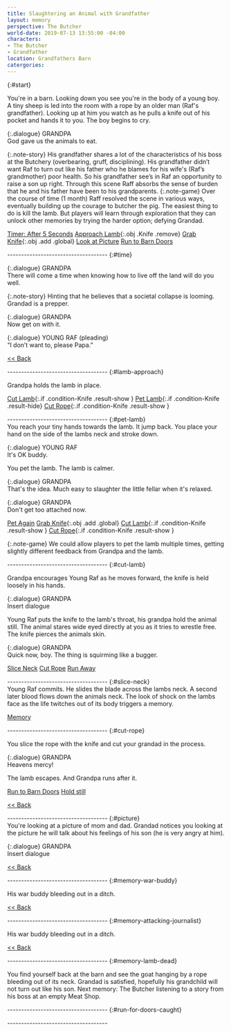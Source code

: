 ```yaml
---
title: Slaughtering an Animal with Grandfather
layout: memory
perspective: The Butcher
world-date: 2019-07-13 13:55:00 -04:00
characters:
- The Butcher
- Grandfather
location: Grandfathers Barn
catergories: 
---
```


{:#start}
<section markdown="1">
You're in a barn. Looking down you see you're in the body of a young boy. A tiny sheep is led into the room with a rope by an older man (Raf's grandfather). Looking up at him you watch as he pulls a knife out of his pocket and hands it to you. The boy begins to cry.

{:.dialogue} 
GRANDPA <br>God gave us the animals to eat.

{:.note-story}
His grandfather shares a lot of the characteristics of his boss at the Butchery (overbearing, gruff, disciplining). His grandfather didn’t want Raf to turn out like his father who he blames for his wife's (Raf’s grandmother) poor health. So his grandfather see’s in Raf an opportunity to raise a son up right. Through this scene Raff absorbs the sense of burden that he and his father have been to his grandparents. 
{:.note-game}
Over the course of time (1 month) Raff resolved the scene in various ways, eventually building up the courage to butcher the pig. The easiest thing to do is kill the lamb. But players will learn through exploration that they can unlock other memories by trying the harder option; defying Grandad. 

[Timer: After 5 Seconds](#time)
[Approach Lamb](#lamb-approach){:.obj .Knife .remove}
[Grab Knife](#){:.obj .add .global}
[Look at Picture](#picture)
[Run to Barn Doors](#run-for-doors-caught)

</section>
------------------------------------
{:#time}
<section markdown="1">

{:.dialogue} 
GRANDPA <br>There will come a time when knowing how to live off the land will do you well.

{:.note-story}
Hinting that he believes that a societal collapse is looming. Grandad is a prepper.

{:.dialogue} 
GRANDPA <br>Now get on with it.

{:.dialogue} 
YOUNG RAF (pleading) <br>“I don’t want to, please Papa.”

[<< Back](#start)

</section>
------------------------------------
{:#lamb-approach}
<section markdown="1">

Grandpa holds the lamb in place. 

[Cut Lamb](#cut-lamb){:.if .condition-Knife .result-show }
[Pet Lamb](#start){:.if .condition-Knife .result-hide}
[Cut Rope](#cut-rope){:.if .condition-Knife .result-show }
</section>
------------------------------------
{:#pet-lamb}
<section markdown="1">
You reach your tiny hands towards the lamb. It jump back. You place your hand on the side of the lambs neck and stroke down. 

{:.dialogue}
YOUNG RAF <br>It's OK buddy. 

You pet the lamb. The lamb is calmer. 

{:.dialogue}
GRANDPA <br>That's the idea. Much easy to slaughter the little fellar when it's relaxed.   

{:.dialogue}
GRANDPA <br>Don't get too attached now. 

[Pet Again](#pet-lamb)
[Grab Knife](#){:.obj .add .global}
[Cut Lamb](#cut-lamb){:.if .condition-Knife .result-show }
[Cut Rope](#cut-rope){:.if .condition-Knife .result-show }

{:.note-game}
We could allow players to pet the lamb multiple times, getting slightly different feedback from Grandpa and the lamb.
</section>
------------------------------------
{:#cut-lamb}
<section markdown="1">

Grandpa encourages Young Raf as he moves forward, the knife is held loosely in his hands. 

{:.dialogue} 
GRANDPA <br>Insert dialogue

Young Raf puts the knife to the lamb's throat, his grandpa hold the animal still. The animal stares wide eyed directly at you as it tries to wrestle free. The knife pierces the animals skin. 

{:.dialogue} 
GRANDPA <br>Quick now, boy. The thing is squirming like a bugger.

[Slice Neck](#slice-neck)
[Cut Rope](#cut-rope)
[Run Away](#run-for-doors-caught)
</section>
------------------------------------
{:#slice-neck}
<section markdown="1">
Young Raf commits. He slides the blade across the lambs neck. A second later blood flows down the animals neck. The look of shock on the lambs face as the life twitches out of its body triggers a memory.

[Memory](#memory-war-buddy)

</section>
------------------------------------
{:#cut-rope}
<section markdown="1">

You slice the rope with the knife and cut your grandad in the process. 

{:.dialogue} 
GRANDPA <br>Heavens mercy! 

The lamb escapes. And Grandpa runs after it. 

[Run to Barn Doors]()
[Hold still](#start)

[<< Back](#start)
</section>
------------------------------------
{:#picture}
<section markdown="1">
You're looking at a picture of mom and dad. Grandad notices you looking at the picture he will talk about his feelings of his son (he is very angry at him).

{:.dialogue} 
GRANDPA <br>Insert dialogue

[<< Back](#start)
</section>
------------------------------------
{:#memory-war-buddy}
<section markdown="1">

His war buddy bleeding out in a ditch.

[<< Back](#memory-attacking-journalist)
</section>
------------------------------------
{:#memory-attacking-journalist}
<section markdown="1">

His war buddy bleeding out in a ditch.

[<< Back](#memory-lamb-dead)
</section>
------------------------------------
{:#memory-lamb-dead}
<section markdown="1">

You find yourself back at the barn and see the goat hanging by a rope bleeding out of its neck. Grandad is satisfied, hopefully his grandchild will not turn out like his son. Next memory: The Butcher listening to a story from his boss at an empty Meat Shop.

[]({{site.baseurl}})
</section>
------------------------------------
{:#run-for-doors-caught}
<section markdown="1">


[]({{site.baseurl}})
</section>
------------------------------------